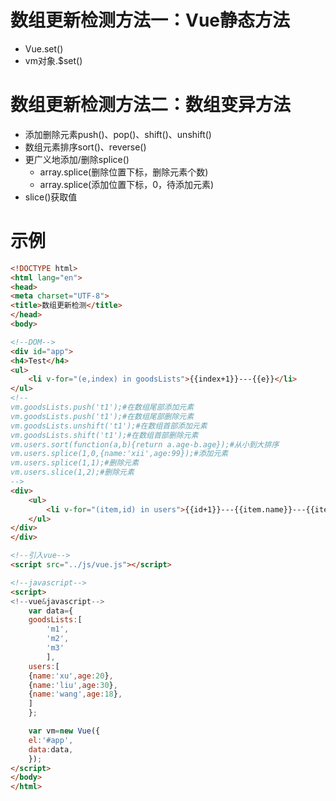 # 数组更新检测方法一：Vue静态方法
- Vue.set()
- vm对象.$set()
# 数组更新检测方法二：数组变异方法
- 添加删除元素push()、pop()、shift()、unshift()
- 数组元素排序sort()、reverse()
- 更广义地添加/删除splice()
	- array.splice(删除位置下标，删除元素个数)
	- array.splice(添加位置下标，0，待添加元素)
- slice()获取值
# 示例
```html
<!DOCTYPE html>
<html lang="en">
<head>
<meta charset="UTF-8">
<title>数组更新检测</title>
</head>
<body>

<!--DOM-->
<div id="app">
<h4>Test</h4>
<ul>
	<li v-for="(e,index) in goodsLists">{{index+1}}---{{e}}</li>
</ul>
<!--
vm.goodsLists.push('t1');#在数组尾部添加元素
vm.goodsLists.push('t1');#在数组尾部删除元素
vm.goodsLists.unshift('t1');#在数组首部添加元素
vm.goodsLists.shift('t1');#在数组首部删除元素
vm.users.sort(function(a,b){return a.age-b.age});#从小到大排序
vm.users.splice(1,0,{name:'xii',age:99});#添加元素
vm.users.splice(1,1);#删除元素
vm.users.slice(1,2);#删除元素
-->
<div>
	<ul>
		<li v-for="(item,id) in users">{{id+1}}---{{item.name}}---{{item.age}}</li>
	</ul>
</div>
</div>

<!--引入vue-->
<script src="../js/vue.js"></script>

<!--javascript-->
<script>
<!--vue&javascript-->
	var data={
	goodsLists:[
		'm1',
		'm2',
		'm3'	
		],
	users:[
	{name:'xu',age:20},
	{name:'liu',age:30},
	{name:'wang',age:18},
	]
	};

	var vm=new Vue({
	el:'#app',
	data:data,
	});
</script>
</body>
</html>
```